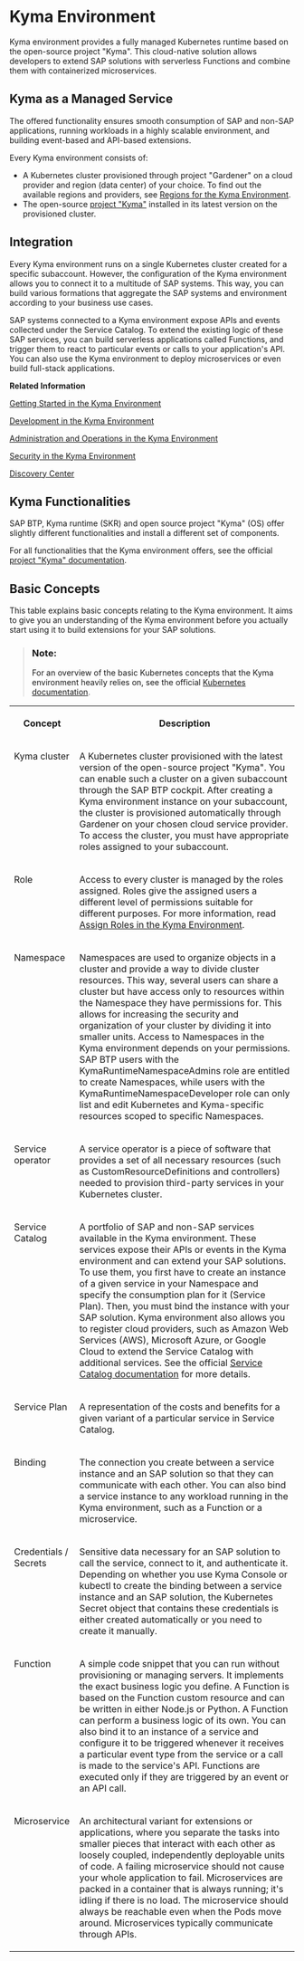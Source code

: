 <!-- loio468c2f3c3ca24c2c8497ef9f83154c44 -->

# Kyma Environment

Kyma environment provides a fully managed Kubernetes runtime based on the open-source project "Kyma". This cloud-native solution allows developers to extend SAP solutions with serverless Functions and combine them with containerized microservices.



<a name="loio468c2f3c3ca24c2c8497ef9f83154c44__section_lx1_yxp_nrb"/>

## Kyma as a Managed Service

The offered functionality ensures smooth consumption of SAP and non-SAP applications, running workloads in a highly scalable environment, and building event-based and API-based extensions.

Every Kyma environment consists of:

-   A Kubernetes cluster provisioned through project "Gardener" on a cloud provider and region \(data center\) of your choice. To find out the available regions and providers, see [Regions for the Kyma Environment](regions-350356d.md#loio557ec3adc3174ed4914ec9d6d13487cf).
-   The open-source [project "Kyma"](https://kyma-project.io/) installed in its latest version on the provisioned cluster.



<a name="loio468c2f3c3ca24c2c8497ef9f83154c44__section_lyr_gyp_nrb"/>

## Integration

Every Kyma environment runs on a single Kubernetes cluster created for a specific subaccount. However, the configuration of the Kyma environment allows you to connect it to a multitude of SAP systems. This way, you can build various formations that aggregate the SAP systems and environment according to your business use cases.

SAP systems connected to a Kyma environment expose APIs and events collected under the Service Catalog. To extend the existing logic of these SAP services, you can build serverless applications called Functions, and trigger them to react to particular events or calls to your application's API. You can also use the Kyma environment to deploy microservices or even build full-stack applications.

**Related Information**  


[Getting Started in the Kyma Environment](../20-getting-started/getting-started-in-the-kyma-environment-d1abd18.md "As an administrator, you must perform several steps to set up a fully operational Kyma environment to which you can connect the chosen SAP solutions.")

[Development in the Kyma Environment](../30-development/development-in-the-kyma-environment-606ec61.md "Learn more about developing applications in the Kyma environment.")

[Administration and Operations in the Kyma Environment](../50-administration-and-ops/administration-and-operations-in-the-kyma-environment-b8e1686.md "This is the managed offering of SAP BTP, Kyma runtime (based on the open-source project &quot;Kyma&quot;). The administrators of the Kyma environment take care of setting it up and make sure it is ready for developers to work with. Enable Kyma to build applications and extensions to SAP and third-party solutions, manage roles, have your Kubernetes objects backed up, and view metrics and logs.")

[Security in the Kyma Environment](../60-security/security-in-the-kyma-environment-ee08fdf.md "The Kyma environment-specific security aspects include guidelines on personal data protection and details on processing and storing logs.")

[Discovery Center](https://discovery-center.cloud.sap/serviceCatalog/kyma-runtime)

 <a name="loio4b83be95f7db4fddba5c46d388ebf39a"/>

<!-- loio4b83be95f7db4fddba5c46d388ebf39a -->

## Kyma Functionalities

SAP BTP, Kyma runtime \(SKR\) and open source project "Kyma" \(OS\) offer slightly different functionalities and install a different set of components.



For all functionalities that the Kyma environment offers, see the official [project "Kyma" documentation](https://kyma-project.io/docs/).

 <a name="loio4a0dd09368ce40bfa3c99cae46de49e1"/>

<!-- loio4a0dd09368ce40bfa3c99cae46de49e1 -->

## Basic Concepts



This table explains basic concepts relating to the Kyma environment. It aims to give you an understanding of the Kyma environment before you actually start using it to build extensions for your SAP solutions.

> ### Note:  
> For an overview of the basic Kubernetes concepts that the Kyma environment heavily relies on, see the official [Kubernetes documentation](https://kubernetes.io/docs/reference/glossary/?all=true).




<table>
<tr>
<th valign="top">

Concept



</th>
<th valign="top">

Description



</th>
</tr>
<tr>
<td valign="top">

Kyma cluster



</td>
<td valign="top">

A Kubernetes cluster provisioned with the latest version of the open-source project "Kyma". You can enable such a cluster on a given subaccount through the SAP BTP cockpit. After creating a Kyma environment instance on your subaccount, the cluster is provisioned automatically through Gardener on your chosen cloud service provider. To access the cluster, you must have appropriate roles assigned to your subaccount.



</td>
</tr>
<tr>
<td valign="top">

Role



</td>
<td valign="top">

Access to every cluster is managed by the roles assigned. Roles give the assigned users a different level of permissions suitable for different purposes. For more information, read [Assign Roles in the Kyma Environment](../50-administration-and-ops/assign-roles-in-the-kyma-environment-148ae38.md).



</td>
</tr>
<tr>
<td valign="top">

Namespace



</td>
<td valign="top">

Namespaces are used to organize objects in a cluster and provide a way to divide cluster resources. This way, several users can share a cluster but have access only to resources within the Namespace they have permissions for. This allows for increasing the security and organization of your cluster by dividing it into smaller units. Access to Namespaces in the Kyma environment depends on your permissions. SAP BTP users with the KymaRuntimeNamespaceAdmins role are entitled to create Namespaces, while users with the KymaRuntimeNamespaceDeveloper role can only list and edit Kubernetes and Kyma-specific resources scoped to specific Namespaces.



</td>
</tr>
<tr>
<td valign="top">

Service operator



</td>
<td valign="top">

A service operator is a piece of software that provides a set of all necessary resources \(such as CustomResourceDefinitions and controllers\) needed to provision third-party services in your Kubernetes cluster.



</td>
</tr>
<tr>
<td valign="top">

Service Catalog



</td>
<td valign="top">

A portfolio of SAP and non-SAP services available in the Kyma environment. These services expose their APIs or events in the Kyma environment and can extend your SAP solutions. To use them, you first have to create an instance of a given service in your Namespace and specify the consumption plan for it \(Service Plan\). Then, you must bind the instance with your SAP solution. Kyma environment also allows you to register cloud providers, such as Amazon Web Services \(AWS\), Microsoft Azure, or Google Cloud to extend the Service Catalog with additional services. See the official [Service Catalog documentation](https://svc-cat.io/docs/resources/#serviceinstance) for more details.



</td>
</tr>
<tr>
<td valign="top">

Service Plan



</td>
<td valign="top">

A representation of the costs and benefits for a given variant of a particular service in Service Catalog.



</td>
</tr>
<tr>
<td valign="top">

Binding



</td>
<td valign="top">

The connection you create between a service instance and an SAP solution so that they can communicate with each other. You can also bind a service instance to any workload running in the Kyma environment, such as a Function or a microservice.



</td>
</tr>
<tr>
<td valign="top">

Credentials / Secrets



</td>
<td valign="top">

Sensitive data necessary for an SAP solution to call the service, connect to it, and authenticate it. Depending on whether you use Kyma Console or kubectl to create the binding between a service instance and an SAP solution, the Kubernetes Secret object that contains these credentials is either created automatically or you need to create it manually.



</td>
</tr>
<tr>
<td valign="top">

Function



</td>
<td valign="top">

A simple code snippet that you can run without provisioning or managing servers. It implements the exact business logic you define. A Function is based on the Function custom resource and can be written in either Node.js or Python. A Function can perform a business logic of its own. You can also bind it to an instance of a service and configure it to be triggered whenever it receives a particular event type from the service or a call is made to the service's API. Functions are executed only if they are triggered by an event or an API call.



</td>
</tr>
<tr>
<td valign="top">

Microservice



</td>
<td valign="top">

An architectural variant for extensions or applications, where you separate the tasks into smaller pieces that interact with each other as loosely coupled, independently deployable units of code. A failing microservice should not cause your whole application to fail. Microservices are packed in a container that is always running; it's idling if there is no load. The microservice should always be reachable even when the Pods move around. Microservices typically communicate through APIs.



</td>
</tr>
</table>

